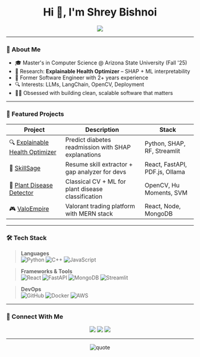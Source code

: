 <h1 align="center">Hi 👋, I'm Shrey Bishnoi</h1>

<p align="center">
  <a href="https://github.com/shrey-Bish">
    <img src="https://readme-typing-svg.herokuapp.com?font=Fira+Code&weight=500&size=25&duration=2000&pause=1000&center=true&vCenter=true&color=00F9FF&width=450&lines=Full+Stack+Developer;Machine+Learning+Enthusiast;Building+SkillSage+%F0%9F%94%A5;Explaining+AI+%E2%9A%AA;Always+learning+new+things..." />
  </a>
</p>

---

### 🧠 About Me
- 🎓 Master's in Computer Science @ Arizona State University (Fall '25)
- 🧬 Research: **Explainable Health Optimizer** – SHAP + ML interpretability
- 💼 Former Software Engineer with 2+ years experience
- 🔍 Interests: LLMs, LangChain, OpenCV, Deployment
- 🧑‍💻 Obsessed with building clean, scalable software that matters

---

### 🚀 Featured Projects

| Project | Description | Stack |
|--------|-------------|--------|
| 🔍 [Explainable Health Optimizer](https://github.com/shrey-Bish/explainable-health-optimizer) | Predict diabetes readmission with SHAP explanations | Python, SHAP, RF, Streamlit |
| 🎯 [SkillSage](https://github.com/shrey-Bish/skillsage) | Resume skill extractor + gap analyzer for devs | React, FastAPI, PDF.js, Ollama |
| 🌾 [Plant Disease Detector](https://github.com/shrey-Bish/plant-disease-detection) | Classical CV + ML for plant disease classification | OpenCV, Hu Moments, SVM |
| 🎮 [ValoEmpire](https://github.com/shrey-Bish/valoempire) | Valorant trading platform with MERN stack | React, Node, MongoDB |

---

### 🛠️ Tech Stack

> **Languages**  
> ![Python](https://img.shields.io/badge/-Python-05122A?style=flat&logo=python) 
> ![C++](https://img.shields.io/badge/-C++-05122A?style=flat&logo=c%2B%2B) 
> ![JavaScript](https://img.shields.io/badge/-JavaScript-05122A?style=flat&logo=javascript)

> **Frameworks & Tools**  
> ![React](https://img.shields.io/badge/-React-05122A?style=flat&logo=react)
> ![FastAPI](https://img.shields.io/badge/-FastAPI-05122A?style=flat&logo=fastapi)
> ![MongoDB](https://img.shields.io/badge/-MongoDB-05122A?style=flat&logo=mongodb)
> ![Streamlit](https://img.shields.io/badge/-Streamlit-05122A?style=flat&logo=streamlit)

> **DevOps**  
> ![GitHub](https://img.shields.io/badge/-GitHub-05122A?style=flat&logo=github)
> ![Docker](https://img.shields.io/badge/-Docker-05122A?style=flat&logo=docker)
> ![AWS](https://img.shields.io/badge/-AWS-05122A?style=flat&logo=amazonaws)


---

### 🔗 Connect With Me

<p align="center">
  <a href="https://www.linkedin.com/in/shrey-bishnoi/"><img src="https://img.shields.io/badge/LinkedIn-blue?style=for-the-badge&logo=linkedin&logoColor=white" /></a>
  <a href="mailto:sbishnoi2000.sb@gmail.com"><img src="https://img.shields.io/badge/Gmail-D14836?style=for-the-badge&logo=gmail&logoColor=white" /></a>
  <a href="https://shrey-bish.vercel.app"><img src="https://img.shields.io/badge/Portfolio-000?style=for-the-badge&logo=vercel" /></a>
</p>

---

<p align="center">
  <img src="https://quotes-github-readme.vercel.app/api?type=horizontal&theme=dark" alt="quote" />
</p>
